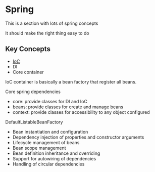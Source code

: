# Spring

This is a section with lots of spring concepts

It should make the right thing easy to do

## Key Concepts

- [IoC](./IoC.md)
- DI
- Core container

IoC container is basically a bean factory that register all beans.

Core spring dependencies
- core: provide classes for DI and IoC
- beans: provide classes for create and manage beans
- context: provide classes for accessibility to any object configured


DefaultListableBeanFactory

- Bean instantiation and configuration
- Dependency injection of properties and constructor arguments
- Lifecycle management of beans
- Bean scope management
- Bean definition inheritance and overriding
- Support for autowiring of dependencies
- Handling of circular dependencies